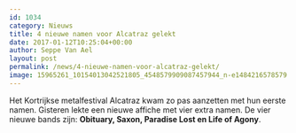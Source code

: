 ```yaml
---
id: 1034
category: Nieuws
title: 4 nieuwe namen voor Alcatraz gelekt
date: 2017-01-12T10:25:04+00:00
author: Seppe Van Ael
layout: post
permalink: /news/4-nieuwe-namen-voor-alcatraz-gelekt/
image: 15965261_10154013042521805_4548579909087457944_n-e1484216578579.jpg
---
```

Het Kortrijkse metalfestival Alcatraz kwam zo pas aanzetten met hun eerste namen. Gisteren lekte een nieuwe affiche met vier extra namen. De vier nieuwe bands zijn: **Obituary, Saxon, Paradise Lost en Life of Agony**.